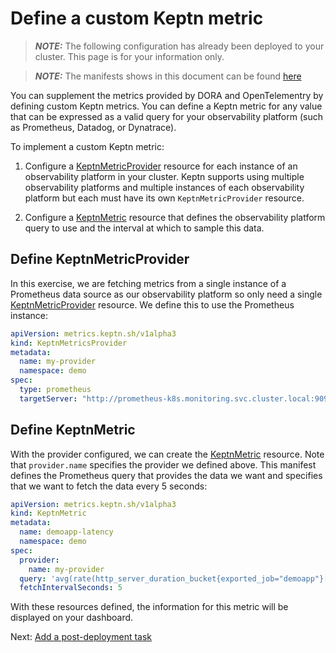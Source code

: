 # Define a custom Keptn metric

> **_NOTE:_** The following configuration has already been deployed to your cluster. This page is for your information only.

> **_NOTE:_** The manifests shows in this document can be found [here](../gitops/manifests/demo-application/keptn.yaml)

You can supplement the metrics provided
by DORA and OpenTelementry by defining custom Keptn metrics.
You can define a Keptn metric for any value
that can be expressed as a valid query
for your observability platform
(such as Prometheus, Datadog, or Dynatrace).

To implement a custom Keptn metric:

1. Configure a
   [KeptnMetricProvider](https://lifecycle.keptn.sh/docs/yaml-crd-ref/metricsprovider/)
   resource for each instance of an observability platform in your cluster.
   Keptn supports using multiple observability platforms
   and multiple instances of each observability platform
   but each must have its own `KeptnMetricProvider` resource.

1. Configure a
   [KeptnMetric](https://lifecycle.keptn.sh/docs/yaml-crd-ref/metric/)
   resource that defines the observability platform query to use
   and the interval at which to sample this data.


## Define KeptnMetricProvider

In this exercise, we are fetching metrics from a single instance
of a Prometheus data source as our observability platform
so only need a single
[KeptnMetricProvider](https://lifecycle.keptn.sh/docs/yaml-crd-ref/metricsprovider/)
resource.
We define this to use the Prometheus instance:

```yaml
apiVersion: metrics.keptn.sh/v1alpha3
kind: KeptnMetricsProvider
metadata:
  name: my-provider
  namespace: demo
spec:
  type: prometheus
  targetServer: "http://prometheus-k8s.monitoring.svc.cluster.local:9090"
```

## Define KeptnMetric

With the provider configured, we can create the
[KeptnMetric](https://main.lifecycle.keptn.sh/docs/yaml-crd-ref/metric/)
resource.
Note that `provider.name` specifies the provider we defined above.
This manifest defines the Prometheus query that provides the data we want
and specifies that we want to fetch the data every 5 seconds:

```yaml
apiVersion: metrics.keptn.sh/v1alpha3
kind: KeptnMetric
metadata:
  name: demoapp-latency
  namespace: demo
spec:
  provider:
    name: my-provider
  query: 'avg(rate(http_server_duration_bucket{exported_job="demoapp"}[2m]))'
  fetchIntervalSeconds: 5
```

With these resources defined,
the information for this metric will be displayed on your dashboard.

Next: [Add a post-deployment task](post_deployment.md)
